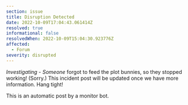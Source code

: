 ```yaml
---
section: issue
title: Disruption Detected
date: 2022-10-09T17:04:43.061414Z
resolved: true
informational: false
resolvedWhen: 2022-10-09T15:04:30.923776Z
affected:
  - Forum
severity: disrupted
---
```

*Investigating* - _Someone_ forgot to feed the plot bunnies, so they stopped working! (Sorry.) This incident post will be updated once we have more information. Hang tight!

This is an automatic post by a monitor bot.
        